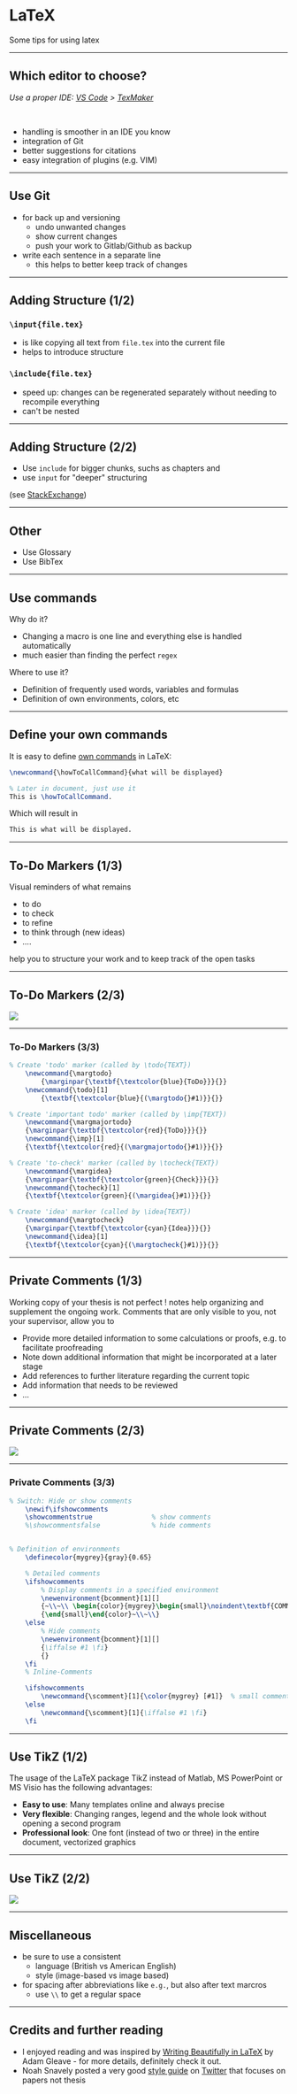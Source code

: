 <!-- .slide: data-background="#E6F7FF" -->

# LaTeX <!-- .element: class="r-fit-text" -->

Some tips for using latex <!-- .element: class="r-fit-text" -->

---

## Which editor to choose?

_Use a proper IDE: [VS Code](https://code.visualstudio.com/) > [TexMaker](https://www.xm1math.net/texmaker/)_

<br>

- handling is smoother in an IDE you know
- integration of Git
- better suggestions for citations
- easy integration of plugins (e.g. VIM)

---

## Use Git

- for back up and versioning
  - undo unwanted changes
  - show current changes
  - push your work to Gitlab/Github as backup
- write each sentence in a separate line
  - this helps to better keep track of changes

---

## Adding Structure (1/2)

### `\input{file.tex}`

- is like copying all text from `file.tex` into the current file
- helps to introduce structure

### `\include{file.tex}`

- speed up: changes can be regenerated separately without needing to recompile everything
- can't be nested

---

## Adding Structure (2/2)

- Use `include` for bigger chunks, suchs as chapters and
- use `input` for "deeper" structuring

(see [StackExchange](https://tex.stackexchange.com/a/250))

---

## Other

- Use Glossary
- Use BibTex

---

## Use commands

Why do it?

- Changing a macro is one line and everything else is handled automatically
- much easier than finding the perfect `regex`

Where to use it?

- Definition of frequently used words, variables and formulas
- Definition of own environments, colors, etc

---

## Define your own commands

It is easy to define [own commands](https://www.overleaf.com/learn/latex/Commands) in LaTeX:

```latex
\newcommand{\howToCallCommand}{what will be displayed}

% Later in document, just use it
This is \howToCallCommand.
```

Which will result in

```markdown
This is what will be displayed.
```

---

## To-Do Markers (1/3)

Visual reminders of what remains

- to do
- to check
- to refine
- to think through (new ideas)
- ....

help you to structure your work and to keep track of the open tasks

---

## To-Do Markers (2/3)

<img src="{{asset_folder}}/latex_marker.JPG">

---

### To-Do Markers (3/3)

```latex
% Create 'todo' marker (called by \todo{TEXT})
	\newcommand{\margtodo}
		{\marginpar{\textbf{\textcolor{blue}{ToDo}}}{}}
	\newcommand{\todo}[1]
		{\textbf{\textcolor{blue}{(\margtodo{}#1)}}{}}

% Create 'important todo' marker (called by \imp{TEXT})
	\newcommand{\margmajortodo}
	{\marginpar{\textbf{\textcolor{red}{ToDo}}}{}}
	\newcommand{\imp}[1]
	{\textbf{\textcolor{red}{(\margmajortodo{}#1)}}{}}

% Create 'to-check' marker (called by \tocheck{TEXT})
	\newcommand{\margidea}
	{\marginpar{\textbf{\textcolor{green}{Check}}}{}}
	\newcommand{\tocheck}[1]
	{\textbf{\textcolor{green}{(\margidea{}#1)}}{}}

% Create 'idea' marker (called by \idea{TEXT})
	\newcommand{\margtocheck}
	{\marginpar{\textbf{\textcolor{cyan}{Idea}}}{}}
	\newcommand{\idea}[1]
	{\textbf{\textcolor{cyan}{(\margtocheck{}#1)}}{}}
```

---

## Private Comments (1/3)

Working copy of your thesis is not perfect ! notes help organizing and supplement the ongoing work. Comments that are only visible to you, not your supervisor, allow you to

- Provide more detailed information to some calculations or proofs, e.g. to facilitate proofreading
- Note down additional information that might be incorporated at a later stage
- Add references to further literature regarding the current topic
- Add information that needs to be reviewed
- ...

---

## Private Comments (2/3)

<img src="{{asset_folder}}/latex_private_comments.JPG">

---

### Private Comments (3/3)

```latex
% Switch: Hide or show comments
	\newif\ifshowcomments
	\showcommentstrue				% show comments
	%\showcommentsfalse				% hide comments


% Definition of environments
	\definecolor{mygrey}{gray}{0.65}

	% Detailed comments
	\ifshowcomments
		% Display comments in a specified environment
		\newenvironment{bcomment}[1][]
	 	{~\\~\\ \begin{color}{mygrey}\begin{small}\noindent\textbf{COMMENT: #1}~\\}
	 	{\end{small}\end{color}~\\~\\}
	\else
		% Hide comments
		\newenvironment{bcomment}[1][]
	 	{\iffalse #1 \fi}
	 	{}
	\fi
	% Inline-Comments

	\ifshowcomments
		\newcommand{\scomment}[1]{\color{mygrey} [#1]}  % small comments within lines
	\else
		\newcommand{\scomment}[1]{\iffalse #1 \fi}
	\fi
```

---

## Use TikZ (1/2)

The usage of the LaTeX package TikZ instead of Matlab, MS PowerPoint or MS Visio has the following advantages:

- **Easy to use**: Many templates online and always precise
- **Very flexible**: Changing ranges, legend and the whole look without opening a second program
- **Professional look**: One font (instead of two or three) in the entire document, vectorized graphics

---

## Use TikZ (2/2)

<img src="{{asset_folder}}/latex_tikz.JPG">

---

## Miscellaneous

- be sure to use a consistent
  - language (British vs American English)
  - style (image-based vs image based)
- for spacing after abbreviations like `e.g.`, but also after text marcros
  - use `\\` to get a regular space

---

## Credits and further reading

- I enjoyed reading and was inspired by [Writing Beautifully in LaTeX](https://www.gleave.me/post/latex-design-patterns/) by Adam Gleave - for more details, definitely check it out.
- Noah Snavely posted a very good [style guide](https://docs.google.com/document/d/1zXXtti9JgcTERvIZXNwSRncw2T1dUC8dt6PJlYSH-2g/) on [Twitter](https://twitter.com/jimantha/status/1232703884113711104) that focuses on papers not thesis

